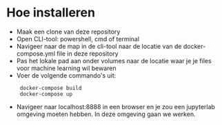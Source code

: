 # Hoe installeren

- Maak een clone van deze repository
- Open CLI-tool: powershell, cmd of terminal
- Navigeer naar de map in de cli-tool naar de locatie van de docker-compose.yml file in deze repository
- Pas het lokale pad aan onder volumes naar de locatie waar je je files voor machine learning wil bewaren
- Voer de volgende commando's uit:
   ````
	docker-compose build
	docker-compose up
   ````
- Navigeer naar localhost:8888 in een browser en je zou een jupyterlab omgeving moeten hebben. In deze omgeving gaan we werken.		
